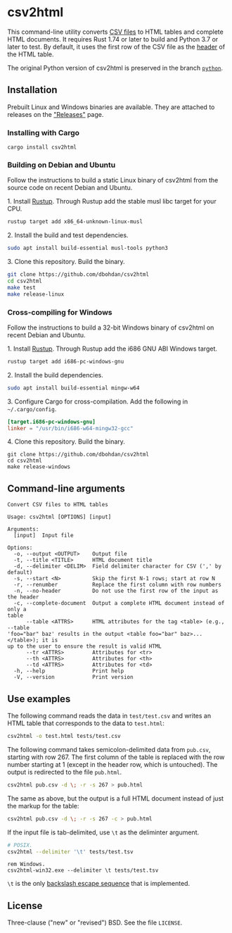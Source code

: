 # csv2html

This command-line utility converts [CSV files](http://en.wikipedia.org/wiki/Comma-separated_values) to HTML tables and complete HTML documents.
It requires Rust 1.74 or later to build and Python 3.7 or later to test.
By default, it uses the first row of the CSV file as the [header](https://developer.mozilla.org/en/docs/Web/HTML/Element/th) of the HTML table.

The original Python version of csv2html is preserved in the branch [`python`](https://github.com/dbohdan/csv2html/tree/python).


## Installation

Prebuilt Linux and Windows binaries are available.
They are attached to releases on the ["Releases"](https://github.com/dbohdan/csv2html/releases) page.

### Installing with Cargo

```shell
cargo install csv2html
```

### Building on Debian and Ubuntu

Follow the instructions to build a static Linux binary of csv2html from the source code on recent Debian and Ubuntu.

1\. Install [Rustup](https://rustup.rs/).
    Through Rustup add the stable musl libc target for your CPU.

```sh
rustup target add x86_64-unknown-linux-musl
```

2\. Install the build and test dependencies.

```sh
sudo apt install build-essential musl-tools python3
```

3\. Clone this repository.
    Build the binary.

```sh
git clone https://github.com/dbohdan/csv2html
cd csv2html
make test
make release-linux
```

### Cross-compiling for Windows

Follow the instructions to build a 32-bit Windows binary of csv2html on recent Debian and Ubuntu.

1\. Install [Rustup](https://rustup.rs/).
    Through Rustup add the i686 GNU ABI Windows target.

```sh
rustup target add i686-pc-windows-gnu
```

2\. Install the build dependencies.

```sh
sudo apt install build-essential mingw-w64
```

3\. Configure Cargo for cross-compilation.
    Add the following in `~/.cargo/config`.

```toml
[target.i686-pc-windows-gnu]
linker = "/usr/bin/i686-w64-mingw32-gcc"
```

4\. Clone this repository.
    Build the binary.

```
git clone https://github.com/dbohdan/csv2html
cd csv2html
make release-windows
```

## Command-line arguments

```none
Convert CSV files to HTML tables

Usage: csv2html [OPTIONS] [input]

Arguments:
  [input]  Input file

Options:
  -o, --output <OUTPUT>    Output file
  -t, --title <TITLE>      HTML document title
  -d, --delimiter <DELIM>  Field delimiter character for CSV (',' by default)
  -s, --start <N>          Skip the first N-1 rows; start at row N
  -r, --renumber           Replace the first column with row numbers
  -n, --no-header          Do not use the first row of the input as the header
  -c, --complete-document  Output a complete HTML document instead of only a
table
      --table <ATTRS>      HTML attributes for the tag <table> (e.g., --table
'foo="bar" baz' results in the output <table foo="bar" baz>...</table>); it is
up to the user to ensure the result is valid HTML
      --tr <ATTRS>         Attributes for <tr>
      --th <ATTRS>         Attributes for <th>
      --td <ATTRS>         Attributes for <td>
  -h, --help               Print help
  -V, --version            Print version
```

## Use examples

The following command reads the data in `test/test.csv` and writes an HTML table that corresponds to the data to `test.html`:

```sh
csv2html -o test.html tests/test.csv
```

The following command takes semicolon-delimited data from `pub.csv`, starting with row 267.
The first column of the table is replaced with the row number starting at 1 (except in the header row, which is untouched).
The output is redirected to the file `pub.html`.

```sh
csv2html pub.csv -d \; -r -s 267 > pub.html
```

The same as above, but the output is a full HTML document instead of just the markup for the table:

```sh
csv2html pub.csv -d \; -r -s 267 -c > pub.html
```

If the input file is tab-delimited, use `\t` as the deliminter argument.

```sh
# POSIX.
csv2html --delimiter '\t' tests/test.tsv
```

```batch
rem Windows.
csv2html-win32.exe --delimiter \t tests/test.tsv
```

`\t` is the only [backslash escape sequence](https://en.wikipedia.org/wiki/Escape_sequences_in_C) that is implemented.

## License

Three-clause ("new" or "revised") BSD.
See the file `LICENSE`.
